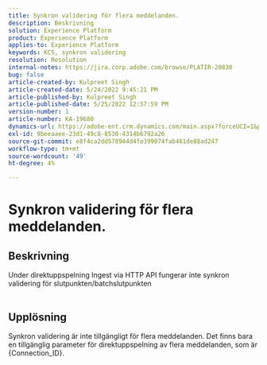 ```yaml
---
title: Synkron validering för flera meddelanden.
description: Beskrivning
solution: Experience Platform
product: Experience Platform
applies-to: Experience Platform
keywords: KCS, synkron validering
resolution: Resolution
internal-notes: https://jira.corp.adobe.com/browse/PLATIR-20830
bug: false
article-created-by: Kulpreet Singh
article-created-date: 5/24/2022 9:45:21 PM
article-published-by: Kulpreet Singh
article-published-date: 5/25/2022 12:57:59 PM
version-number: 1
article-number: KA-19680
dynamics-url: https://adobe-ent.crm.dynamics.com/main.aspx?forceUCI=1&pagetype=entityrecord&etn=knowledgearticle&id=efcbcfcc-aadb-ec11-a7b6-0022480b01c5
exl-id: 9beeaaee-23d1-49c8-8530-4314b6792a26
source-git-commit: e8f4ca2dd578944d4fe399074fab461de88ad247
workflow-type: tm+mt
source-wordcount: '49'
ht-degree: 4%

---
```


# Synkron validering för flera meddelanden.

## Beskrivning

Under direktuppspelning Ingest via HTTP API fungerar inte synkron validering för slutpunkten/batchslutpunkten
<br> 

## Upplösning


Synkron validering är inte tillgängligt för flera meddelanden.
Det finns bara en tillgänglig parameter för direktuppspelning av flera meddelanden, som är {Connection_ID}.
